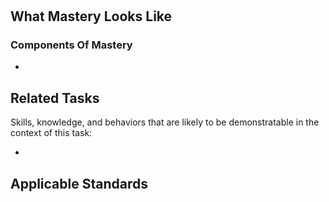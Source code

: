 #

## What Mastery Looks Like

### Components Of Mastery

*

## Related Tasks

Skills, knowledge, and behaviors that are likely to be demonstratable in the context of this task:

*

## Applicable Standards
